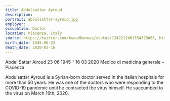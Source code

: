 ```yaml
---
title: Abdulsattar Ayroud
description: 
portrait: abdulsattar-ayroud.jpg
employer: 
occupation: Doctor
location: Piacenza, Italy
source: https://twitter.com/AsaadHannaa/status/1242212461354328065, https://portale.fnomceo.it/elenco-dei-medici-caduti-nel-corso-dellepidemia-di-covid-19/
birth_date: 1945-06-23
death_date: 2020-03-16
---
```


Abdel Sattar Airoud 23 06 1945 † 16 03 2020
Medico di medicina generale – Piacenza

Abdulsattar Ayroud is a Syrian-born doctor served in the Italian hospitals for more than 50 years. He was one of the doctors who were responding to the COVID-19 pandemic until he contracted the virus himself. He succumbed to the virus on March 16th, 2020.